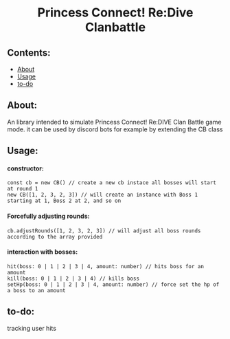 ﻿<div align="center"> <h1>Princess Connect! Re:Dive Clanbattle</h1> </div>

## Contents:

- [About](#About)
- [Usage](#Usage)
- [to-do](#to-do)


## About:

An library intended to simulate Princess Connect! Re:DIVE Clan Battle game mode. it can be used by discord bots for example by extending the CB class


## Usage:

#### constructor:

`const cb = new CB() // create a new cb instace all bosses will start at round 1`  
`new CB([1, 2, 3, 2, 3]) // will create an instance with Boss 1 starting at 1, Boss 2 at 2, and so on`

#### Forcefully adjusting rounds:

`cb.adjustRounds([1, 2, 3, 2, 3]) // will adjust all boss rounds according to the array provided`

#### interaction with bosses:

`hit(boss: 0 | 1 | 2 | 3 | 4, amount: number) // hits boss for an amount`  
`kill(boss: 0 | 1 | 2 | 3 | 4) // kills boss`  
`setHp(boss: 0 | 1 | 2 | 3 | 4, amount: number) // force set the hp of a boss to an amount`


## to-do:

tracking user hits

